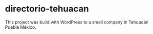 # directorio-tehuacan
This project was build with WordPress to a small company in Tehuacán Puebla México.
